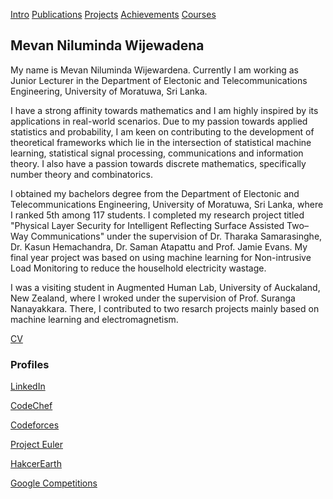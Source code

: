 [Intro](README.md)  [Publications](Publications.md)  [Projects](Projects.md)  [Achievements](Achievements.md)  [Courses](Courses.md) 
## Mevan Niluminda Wijewadena

My name is Mevan Niluminda Wijewardena. Currently I am working as Junior Lecturer in the Department of Electonic and Telecommunications Engineering, University of Moratuwa, Sri Lanka. 

I have a strong affinity towards mathematics and I am highly inspired by its applications in real-world scenarios. Due to my passion towards applied statistics and probability, I am keen on contributing to the development of theoretical frameworks which lie in the intersection of statistical machine learning, statistical signal processing, communications and information theory. I also have a passion towards discrete mathematics, specifically number theory and combinatorics.

I obtained my bachelors degree from the Department of Electonic and Telecommunications Engineering, University of Moratuwa, Sri Lanka, where I ranked 5th among 117 students. I completed my research project titled "Physical Layer Security for Intelligent Reflecting Surface Assisted Two–Way Communications" under the supervision of Dr. Tharaka Samarasinghe, Dr. Kasun Hemachandra, Dr. Saman Atapattu and Prof. Jamie Evans. My final year project was based on using machine learning for Non-intrusive Load Monitoring to reduce the houselhold electricity wastage. 

I was a visiting student in Augmented Human Lab, University of Auckaland, New Zealand, where I wroked under the supervision of Prof. Suranga Nanayakkara. There, I contributed to two resarch projects mainly based on machine learning and electromagnetism. 

[CV](CV_Mevan_WIjewardena.pdf)

### Profiles

[LinkedIn](https://www.linkedin.com/in/mevan96/)

[CodeChef](https://www.codechef.com/users/mevan123)

[Codeforces](https://codeforces.com/profile/Mevan_Niluminda)

[Project Euler](https://projecteuler.net/progress=Mevan_Niluminda)

[HakcerEarth](https://www.hackerearth.com/@Mevan_Niluminda)

[Google Competitions](https://codingcompetitions.withgoogle.com/profile)



